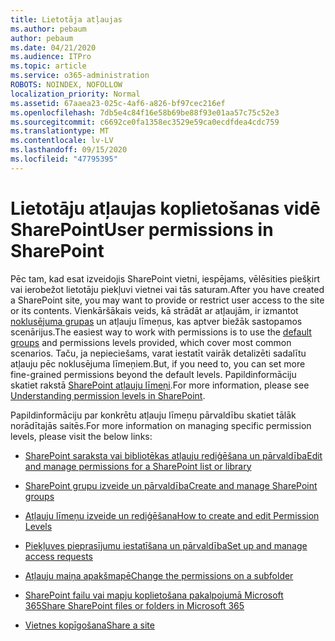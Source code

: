 ```yaml
---
title: Lietotāja atļaujas
ms.author: pebaum
author: pebaum
ms.date: 04/21/2020
ms.audience: ITPro
ms.topic: article
ms.service: o365-administration
ROBOTS: NOINDEX, NOFOLLOW
localization_priority: Normal
ms.assetid: 67aaea23-025c-4af6-a826-bf97cec216ef
ms.openlocfilehash: 7db5e4c84f16e58b69be88f93e01aa57c75c52e3
ms.sourcegitcommit: c6692ce0fa1358ec3529e59ca0ecdfdea4cdc759
ms.translationtype: MT
ms.contentlocale: lv-LV
ms.lasthandoff: 09/15/2020
ms.locfileid: "47795395"
---
```

# <a name="user-permissions-in-sharepoint"></a><span data-ttu-id="999ba-102">Lietotāju atļaujas koplietošanas vidē SharePoint</span><span class="sxs-lookup"><span data-stu-id="999ba-102">User permissions in SharePoint</span></span>

<span data-ttu-id="999ba-103">Pēc tam, kad esat izveidojis SharePoint vietni, iespējams, vēlēsities piešķirt vai ierobežot lietotāju piekļuvi vietnei vai tās saturam.</span><span class="sxs-lookup"><span data-stu-id="999ba-103">After you have created a SharePoint site, you may want to provide or restrict user access to the site or its contents.</span></span> <span data-ttu-id="999ba-104">Vienkāršākais veids, kā strādāt ar atļaujām, ir izmantot [noklusējuma grupas](https://docs.microsoft.com/sharepoint/default-sharepoint-groups) un atļauju līmeņus, kas aptver biežāk sastopamos scenārijus.</span><span class="sxs-lookup"><span data-stu-id="999ba-104">The easiest way to work with permissions is to use the [default groups](https://docs.microsoft.com/sharepoint/default-sharepoint-groups) and permissions levels provided, which cover most common scenarios.</span></span> <span data-ttu-id="999ba-105">Taču, ja nepieciešams, varat iestatīt vairāk detalizēti sadalītu atļauju pēc noklusējuma līmeņiem.</span><span class="sxs-lookup"><span data-stu-id="999ba-105">But, if you need to, you can set more fine-grained permissions beyond the default levels.</span></span> <span data-ttu-id="999ba-106">Papildinformāciju skatiet rakstā [SharePoint atļauju līmeņi](https://docs.microsoft.com/sharepoint/understanding-permission-levels).</span><span class="sxs-lookup"><span data-stu-id="999ba-106">For more information, please see [Understanding permission levels in SharePoint](https://docs.microsoft.com/sharepoint/understanding-permission-levels).</span></span>

<span data-ttu-id="999ba-107">Papildinformāciju par konkrētu atļauju līmeņu pārvaldību skatiet tālāk norādītajās saitēs.</span><span class="sxs-lookup"><span data-stu-id="999ba-107">For more information on managing specific permission levels, please visit the below links:</span></span>

- [<span data-ttu-id="999ba-108">SharePoint saraksta vai bibliotēkas atļauju rediģēšana un pārvaldība</span><span class="sxs-lookup"><span data-stu-id="999ba-108">Edit and manage permissions for a SharePoint list or library</span></span>](https://support.office.com/article/customize-permissions-for-a-sharepoint-list-or-library-02d770f3-59eb-4910-a608-5f84cc297782)

- [<span data-ttu-id="999ba-109">SharePoint grupu izveide un pārvaldība</span><span class="sxs-lookup"><span data-stu-id="999ba-109">Create and manage SharePoint groups</span></span>](https://docs.microsoft.com/sharepoint/customize-sharepoint-site-permissions)

- [<span data-ttu-id="999ba-110">Atļauju līmeņu izveide un rediģēšana</span><span class="sxs-lookup"><span data-stu-id="999ba-110">How to create and edit Permission Levels</span></span>](https://docs.microsoft.com/sharepoint/how-to-create-and-edit-permission-levels)

- [<span data-ttu-id="999ba-111">Piekļuves pieprasījumu iestatīšana un pārvaldība</span><span class="sxs-lookup"><span data-stu-id="999ba-111">Set up and manage access requests</span></span>](https://support.office.com/article/set-up-and-manage-access-requests-94b26e0b-2822-49d4-929a-8455698654b3)

- [<span data-ttu-id="999ba-112">Atļauju maiņa apakšmapē</span><span class="sxs-lookup"><span data-stu-id="999ba-112">Change the permissions on a subfolder</span></span>](https://support.office.com/article/change-the-permissions-on-a-subfolder-5427bd7c-f20a-4f75-8cf2-5359dd45a1a6)

- [<span data-ttu-id="999ba-113">SharePoint failu vai mapju koplietošana pakalpojumā Microsoft 365</span><span class="sxs-lookup"><span data-stu-id="999ba-113">Share SharePoint files or folders in Microsoft 365</span></span>](https://support.office.com/article/share-sharepoint-files-or-folders-1fe37332-0f9a-4719-970e-d2578da4941c)

- [<span data-ttu-id="999ba-114">Vietnes kopīgošana</span><span class="sxs-lookup"><span data-stu-id="999ba-114">Share a site</span></span>](https://support.office.com/article/share-a-site-958771a8-d041-4eb8-b51c-afea2eae3658)
